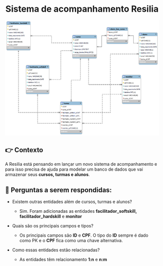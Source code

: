 <h1 align="center"> Sistema de acompanhamento Resilia </h1>

![Screenshot](modelagem.png)

## 👉 Contexto
<p>
 A Resilia está pensando em lançar um novo sistema de acompanhamento e para isso precisa de ajuda para modelar um banco de dados que vai armazenar seus <strong>cursos, turmas e alunos</strong>.
</p>


## 🤔 Perguntas a serem respondidas:

- Existem outras entidades além de cursos, turmas e alunos?
   - Sim. Foram adicionadas as entidades <strong>facilitador_softskill, facilitador_hardskill</strong> e <strong>monitor</strong>

- Quais são os principais campos e tipos?
  - Os principais campos são <strong>ID</strong> e <strong>CPF</strong>. O tipo do <strong>ID</strong> sempre é dado como PK e o <strong>CPF</strong> fica como uma chave alternativa.

- Como essas entidades estão relacionadas?
  - As entidades têm relacionamento <strong>1:n</strong> e <strong>n:m</strong>
